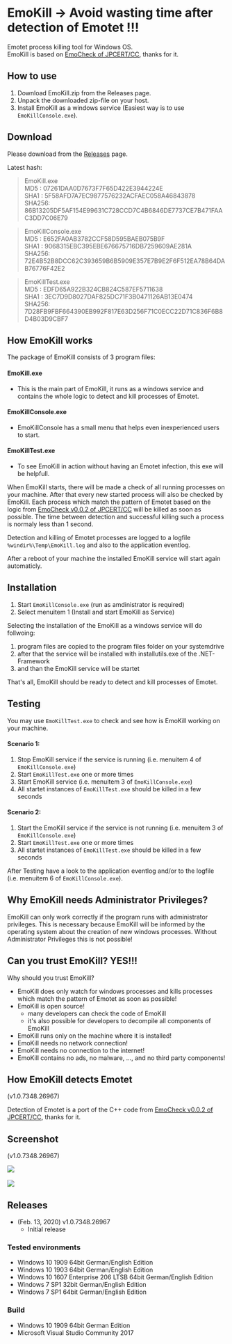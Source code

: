 # EmoKill -> Avoid wasting time after detection of Emotet !!!

Emotet process killing tool for Windows OS.  
EmoKill is based on [EmoCheck of JPCERT/CC](https://github.com/JPCERTCC/EmoCheck), thanks for it.

## How to use

1. Download EmoKill.zip from the Releases page.
2. Unpack the downloaded zip-file on your host.
3. Install EmoKill as a windows service (Easiest way is to use `EmoKillConsole.exe`).

## Download

Please download from the [Releases](https://github.com/ZiMADE/EmoKill/releases) page.

Latest hash:  

> EmoKill.exe  
>   MD5   : 07261DAA0D7673F7F65D422E3944224E  
>   SHA1  : 5F58AFD7A7EC9877576232ACFAEC058A46843878  
>   SHA256: 86B13205DF5AF154E99631C728CCD7C4B6846DE7737CE7B471FAAC3DD7C06E79  

> EmoKillConsole.exe  
>   MD5   : E652FA0AB3782CCF58D595BAEB075B9F  
>   SHA1  : 9068315EBC395EBE676675716DB7259609AE281A  
>   SHA256: 72E4B52B8DCC62C393659B6B5909E357E7B9E2F6F512EA78B64DAB76776F42E2  

> EmoKillTest.exe  
>   MD5   : EDFD65A922B324CB824C587EF5711638  
>   SHA1  : 3EC7D9D8027DAF825DC71F3B0471126AB13E0474  
>   SHA256: 7D28FB9FBF664390EB992F817E63D256F71C0ECC22D71C836F6B8D4B03D9CBF7  

## How EmoKill works

The package of EmoKill consists of 3 program files: 
#### EmoKill.exe
- This is the main part of EmoKill, it runs as a windows service and contains the whole logic to detect and kill processes of Emotet.  
#### EmoKillConsole.exe
- EmoKillConsole has a small menu that helps even inexperienced users to start.
#### EmoKillTest.exe
- To see EmoKill in action without having an Emotet infection, this exe will be helpfull.

When EmoKill starts, there will be made a check of all running processes on your machine. After that every new started process will also be checked by EmoKill. Each process which match the pattern of Emotet based on the logic from [EmoCheck v0.0.2 of JPCERT/CC](https://github.com/JPCERTCC/EmoCheck) will be killed as soon as possible. The time between detection and successful killing such a process is normaly less than 1 second.

Detection and killing of Emotet processes are logged to a logfile `%windir%\Temp\EmoKill.log` and also to the application eventlog.

After a reboot of your machine the installed EmoKill service will start again automaticly.

## Installation

1. Start `EmoKillConsole.exe` (run as amdinistrator is required)
2. Select menuitem 1 (Install and start EmoKill as Service)

Selecting the installation of the EmoKill as a windows service will do follwoing: 
1. program files are copied to the program files folder on your systemdrive
2. after that the service will be installed with installutils.exe of the .NET-Framework
3. and than the EmoKill service will be startet

That's all, EmoKill should be ready to detect and kill processes of Emotet.

## Testing

You may use `EmoKillTest.exe` to check and see how is EmoKill working on your machine. 

#### Scenario 1: 
1. Stop EmoKill service if the service is running (i.e. menuitem 4 of `EmoKillConsole.exe`)
2. Start `EmoKillTest.exe` one or more times
3. Start EmoKill service (i.e. menuitem 3 of `EmoKillConsole.exe`)
4. All startet instances of `EmoKillTest.exe` should be killed in a few seconds

#### Scenario 2: 
1. Start the EmoKill service if the service is not running (i.e. menuitem 3 of `EmoKillConsole.exe`)
2. Start `EmoKillTest.exe` one or more times
3. All startet instances of `EmoKillTest.exe` should be killed in a few seconds

After Testing have a look to the application eventlog and/or to the logfile (i.e. menuitem 6 of `EmoKillConsole.exe`).

## Why EmoKill needs Administrator Privileges?

EmoKill can only work correctly if the program runs with administrator privileges. This is necessary because  EmoKill will be informed by the operating system about the creation of new windows processes. Without Administrator Privileges this is not possible! 

## Can you trust EmoKill? YES!!!

Why should you trust EmoKill?
- EmoKill does only watch for windows processes and kills processes which match the pattern of Emotet as soon as possible!
- EmoKill is open source!
  - many developers can check the code of EmoKill
  - it's also possible for developers to decompile all components of EmoKill
- EmoKill runs only on the machine where it is installed!
- EmoKill needs no network connection!
- EmoKill needs no connection to the internet!
- EmoKill contains no ads, no malware, ..., and no third party components!

## How EmoKill detects Emotet

(v1.0.7348.26967)  

Detection of Emotet is a port of the C++ code from [EmoCheck v0.0.2 of JPCERT/CC](https://github.com/JPCERTCC/EmoCheck), thanks for it.

## Screenshot

(v1.0.7348.26967)  
<div align="left"><img src="./img/EmoKillConsole.png"></div><br>
<div align="left"><img src="./img/EmoKillTest.png"></div>

## Releases

- (Feb. 13, 2020) v1.0.7348.26967
  - Initial release

### Tested environments

- Windows 10 1909 64bit German/English Edition
- Windows 10 1903 64bit German/English Edition
- Windows 10 1607 Enterprise 206 LTSB 64bit German/English Edition
- Windows 7 SP1 32bit German/English Edition
- Windows 7 SP1 64bit German/English Edition

### Build

- Windows 10 1909 64bit German Edition
- Microsoft Visual Studio Community 2017

